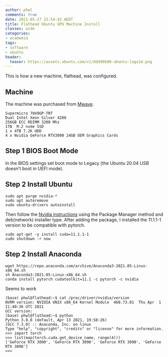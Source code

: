 ```yaml
---
author: phwl
comments: true
date: 2021-05-27 15:54:42 AEDT
title: Flathead Ubuntu GPU Machine Install
classes: wide
categories:
- academia
tags:
- software
- ubuntu
header:
  teaser: https://assets.ubuntu.com/v1/8dd99b80-ubuntu-logo14.png
---
```


This is how a new machine, flathead, was configured.

## Machine
The machine was purchased from [Mwave](http://mwave.com.au). 
```
Supermicro 7049GP-TRT 
Dual Intel Xeon Silver 4208
256GB ECC RDIMM 3200 Mhz
1TB  M.2 nvme SSD
1 x 4TB 7.2K HDD 
4 x Nvidia GeForce RTX3090 24GB OEM Graphics Cards
```

## Step 1 BIOS Boot Mode
In the BIOS settings set boot mode to Legacy (the Ubuntu 20.04 USB doesn't
boot in UEFI mode).

## Step 2 Install Ubuntu
```
sudo apt purge nvidia-*
sudo apt autoremove
sudo ubuntu-drivers autoinstall
```
Then follow the [Nvidia instructions](https://docs.nvidia.com/cuda/cuda-installation-guide-linux/index.html)
using the Package Manager method and deb(network) installer type. 
After adding the package, I installed the 11.1.1-1 version to be compatible
with pytorch.
```
sudo apt-get -y install cuda=11.1.1-1
sudo shutdown -r now
```

## Step 2 Install Anaconda
```
wget https://repo.anaconda.com/archive/Anaconda3-2021.05-Linux-x86_64.sh
sh Anaconda3-2021.05-Linux-x86_64.sh
conda install pytorch cudatoolkit=11.1 -c pytorch -c nvidia
```

Seems to work
```
(base) phwl@flathead:~$ cat /proc/driver/nvidia/version 
NVRM version: NVIDIA UNIX x86_64 Kernel Module  460.73.01  Thu Apr  1 21:40:36 UTC 2021
GCC version:  
(base) phwl@flathead:~$ python
Python 3.8.8 (default, Apr 13 2021, 19:58:26) 
[GCC 7.3.0] :: Anaconda, Inc. on linux
Type "help", "copyright", "credits" or "license" for more information.
>>> import torch
>>> list(map(torch.cuda.get_device_name, range(4)))
['GeForce RTX 3090', 'GeForce RTX 3090', 'GeForce RTX 3090', 'GeForce RTX 3090']
>>> 
```
